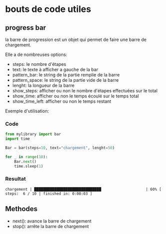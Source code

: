 # bouts de code utiles

## __progress bar__
la barre de progression est un objet qui permet de faire une barre de chargement. 

Elle a de nombreuses options:

- steps: le nombre d'étapes
- text: le texte à afficher a gauche de la bar
- pattern_bar: le string de la partie remplie de la barre
- pattern_space: le string de la partie vide de la barre
- lenght: la longueur de la barre
- show_steps: afficher ou non le nombre d'étapes effectuées sur le total
- show_time: afficher ou non le temps écoulé sur le temps total
- show_time_left: afficher ou non le temps restant

Exemple d'utilisation:

### Code
```python
from mylibrary import bar
import time

Bar = bar(steps=10, text="chargement", lenght=50)

for _ in range(10):
    Bar.next()
    time.sleep(1)
```
### Resultat
```
chargement | ██████████████████████████████                    | 60% [ steps:  6 / 10 | finished in: 0:00:03 ]
```


## Methodes

- next(): avance la barre de chargement
- stop(): arrête la barre de chargement